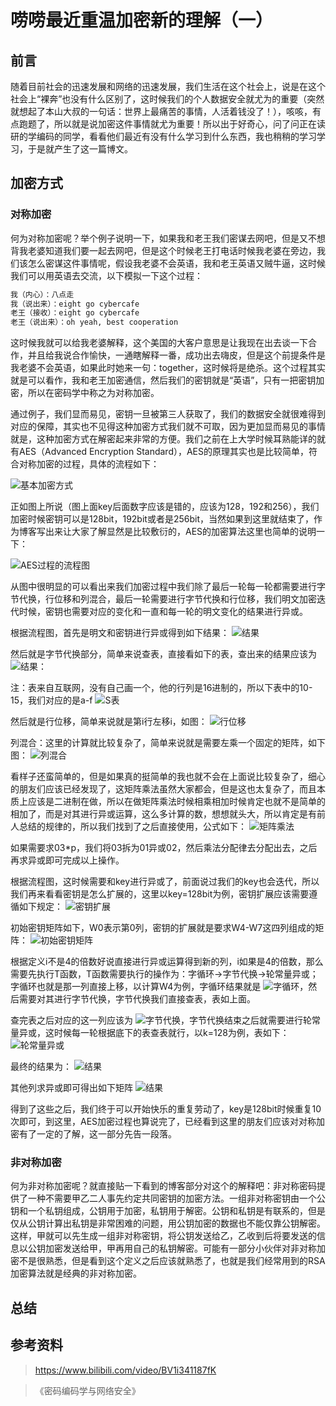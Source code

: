 # 唠唠最近重温加密新的理解（一）

## 前言

随着目前社会的迅速发展和网络的迅速发展，我们生活在这个社会上，说是在这个社会上“裸奔”也没有什么区别了，这时候我们的个人数据安全就尤为的重要（突然就想起了本山大叔的一句话：世界上最痛苦的事情，人活着钱没了！），咳咳，有点跑题了，所以就是说加密这件事情就尤为重要！所以出于好奇心，问了问正在读研的学编码的同学，看看他们最近有没有什么学习到什么东西，我也稍稍的学习学习，于是就产生了这一篇博文。

## 加密方式

### 对称加密

何为对称加密呢？举个例子说明一下，如果我和老王我们密谋去网吧，但是又不想背我老婆知道我们要一起去网吧，但是这个时候老王打电话时候我老婆在旁边，我们该怎么密谋这件事情呢，假设我老婆不会英语，我和老王英语又贼牛逼，这时候我们可以用英语去交流，以下模拟一下这个过程：

```bash
我（内心）：八点走
我（说出来）：eight go cybercafe
老王（接收）：eight go cybercafe
老王（说出来）：oh yeah, best cooperation
```

这时候我就可以给我老婆解释，这个美国的大客户意思是让我现在出去谈一下合作，并且给我说合作愉快，一通瞎解释一番，成功出去嗨皮，但是这个前提条件是我老婆不会英语，如果此时她来一句：together，这时候将是绝杀。这个过程其实就是可以看作，我和老王加密通信，然后我们的密钥就是“英语”，只有一把密钥加密，所以在密码学中称之为对称加密。

通过例子，我们显而易见，密钥一旦被第三人获取了，我们的数据安全就很难得到对应的保障，其实也不见得这种加密方式我们就不可取，因为更加显而易见的事情就是，这种加密方式在解密起来非常的方便。我们之前在上大学时候耳熟能详的就有AES（Advanced Encryption Standard），AES的原理其实也是比较简单，符合对称加密的过程，具体的流程如下：

![基本加密方式](./image/AESEasy.png)

正如图上所说（图上面key后面数字应该是错的，应该为128，192和256），我们加密时候密钥可以是128bit，192bit或者是256bit，当然如果到这里就结束了，作为博客写出来让大家了解显然是比较敷衍的，AES的加密算法这里也简单的说明一下：

![AES过程的流程图](./image/AESDescription.png)

从图中很明显的可以看出来我们加密过程中我们除了最后一轮每一轮都需要进行字节代换，行位移和列混合，最后一轮需要进行字节代换和行位移，我们明文加密迭代时候，密钥也需要对应的变化和一直和每一轮的明文变化的结果进行异或。

根据流程图，首先是明文和密钥进行异或得到如下结果：
![结果](./image/FirstSecret.png)

然后就是字节代换部分，简单来说查表，直接看如下的表，查出来的结果应该为 ![结果](./image/FirstChange.png)：

注：表来自互联网，没有自己画一个，他的行列是16进制的，所以下表中的10-15，我们对应的是a-f
![S表](./image/SBox.png)

然后就是行位移，简单来说就是第i行左移i，如图：
![行位移](./image/RowChange.png)

列混合：这里的计算就比较复杂了，简单来说就是需要左乘一个固定的矩阵，如下图：
![列混合](./image/ColumnMatrix.png)

看样子还蛮简单的，但是如果真的挺简单的我也就不会在上面说比较复杂了，细心的朋友们应该已经发现了，这矩阵乘法虽然大家都会，但是这也太复杂了，而且本质上应该是二进制在做，所以在做矩阵乘法时候相乘相加时候肯定也就不是简单的相加了，而是对其进行异或运算，这么多计算的数，想想就头大，所以肯定是有前人总结的规律的，所以我们找到了之后直接使用，公式如下：
![矩阵乘法](./image/Matrix*.png)

如果需要求03*p，我们将03拆为01异或02，然后乘法分配律去分配出去，之后再求异或即可完成以上操作。

根据流程图，这时候需要和key进行异或了，前面说过我们的key也会迭代，所以我们再来看看密钥是怎么扩展的，这里以key=128bit为例，密钥扩展应该需要遵循如下规定：
![密钥扩展](./image/SecretExtension.png)

初始密钥矩阵如下，W0表示第0列，密钥的扩展就是要求W4-W7这四列组成的矩阵：
![初始密钥矩阵](./image/StartSecret.png)

根据定义i不是4的倍数好说直接进行异或运算得到新的列，i如果是4的倍数，那么需要先执行T函数，T函数需要执行的操作为：字循环->字节代换->轮常量异或；字循环也就是那一列直接上移，以计算W4为例，字循环结果就是 ![字循环](./image/SelfCirculation.png)，然后需要对其进行字节代换，字节代换我们直接查表，表如上面。

查完表之后对应的这一列应该为 ![字节代换](./image/SResult.png)，字节代换结束之后就需要进行轮常量异或，这时候每一轮根据底下的表查表就行，以k=128为例，表如下：
![轮常量异或](./image/RCON.png)

最终的结果为：
![结果](./image/KeyXOR.png)

其他列求异或即可得出如下矩阵
![结果](./image/KEY1.png)

得到了这些之后，我们终于可以开始快乐的重复劳动了，key是128bit时候重复10次即可，到这里，AES加密过程也算说完了，已经看到这里的朋友们应该对对称加密有了一定的了解，这一部分先告一段落。

### 非对称加密

何为非对称加密呢？就直接贴一下看到的博客部分对这个的解释吧：非对称密码提供了一种不需要甲乙二人事先约定共同密钥的加密方法。一组非对称密钥由一个公钥和一个私钥组成，公钥用于加密，私钥用于解密。公钥和私钥是有联系的，但是仅从公钥计算出私钥是非常困难的问题，用公钥加密的数据也不能仅靠公钥解密。这样，甲就可以先生成一组非对称密钥，将公钥发送给乙，乙收到后将要发送的信息以公钥加密发送给甲，甲再用自己的私钥解密。可能有一部分小伙伴对非对称加密不是很熟悉，但是看到这个定义之后应该就熟悉了，也就是我们经常用到的RSA加密算法就是经典的非对称加密。

## 总结

## 参考资料

> https://www.bilibili.com/video/BV1i341187fK

> 《密码编码学与网络安全》
